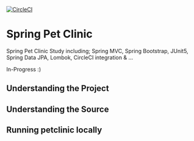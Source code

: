 [![CircleCI](https://circleci.com/gh/eartar/spring-pet-clinic.svg?style=svg)](https://circleci.com/gh/eartar/spring-pet-clinic)
# Spring Pet Clinic
Spring Pet Clinic Study including;
Spring MVC, Spring Bootstrap, JUnit5, Spring Data JPA, Lombok, CircleCI integration & ...

In-Progress :)


## Understanding the Project


## Understanding the Source


## Running petclinic locally

